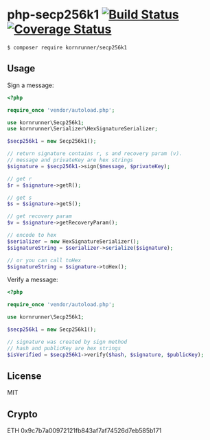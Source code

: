 # php-secp256k1 [![Build Status](https://travis-ci.org/kornrunner/php-secp256k1.svg?branch=master)](https://travis-ci.org/kornrunner/php-secp256k1)  [![Coverage Status](https://coveralls.io/repos/github/kornrunner/php-secp256k1/badge.svg?branch=master)](https://coveralls.io/github/kornrunner/php-secp256k1?branch=master)

```lang=bash
$ composer require kornrunner/secp256k1
```

## Usage

Sign a message:

```php
<?php

require_once 'vendor/autoload.php';

use kornrunner\Secp256k1;
use kornrunner\Serializer\HexSignatureSerializer;

$secp256k1 = new Secp256k1();

// return signature contains r, s and recovery param (v).
// message and privateKey are hex strings
$signature = $secp256k1->sign($message, $privateKey);

// get r
$r = $signature->getR();

// get s
$s = $signature->getS();

// get recovery param
$v = $signature->getRecoveryParam();

// encode to hex
$serializer = new HexSignatureSerializer();
$signatureString = $serializer->serialize($signature);

// or you can call toHex
$signatureString = $signature->toHex();
```

Verify a message:

```php
<?php

require_once 'vendor/autoload.php';

use kornrunner\Secp256k1;

$secp256k1 = new Secp256k1();

// signature was created by sign method
// hash and publicKey are hex strings
$isVerified = $secp256k1->verify($hash, $signature, $publicKey);
```

## License

MIT

## Crypto

ETH 0x9c7b7a00972121fb843af7af74526d7eb585b171
